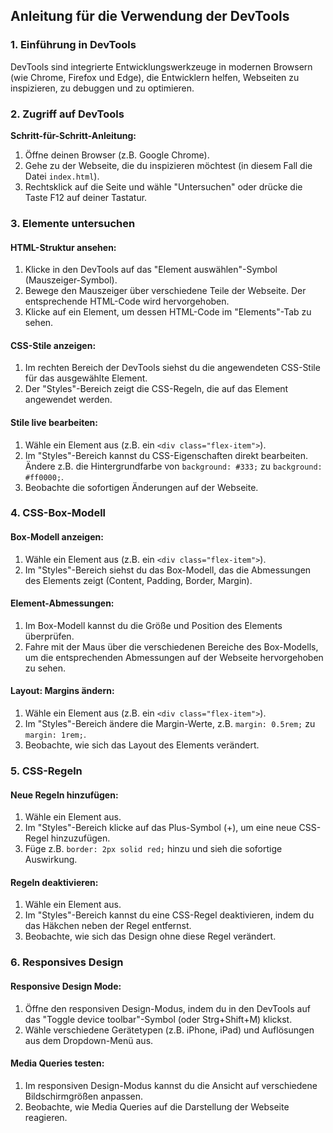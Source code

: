 ## Anleitung für die Verwendung der DevTools

### 1. Einführung in DevTools

DevTools sind integrierte Entwicklungswerkzeuge in modernen Browsern (wie Chrome, Firefox und Edge), die Entwicklern helfen, Webseiten zu inspizieren, zu debuggen und zu optimieren.

### 2. Zugriff auf DevTools

**Schritt-für-Schritt-Anleitung:**

1. Öffne deinen Browser (z.B. Google Chrome).
2. Gehe zu der Webseite, die du inspizieren möchtest (in diesem Fall die Datei `index.html`).
3. Rechtsklick auf die Seite und wähle "Untersuchen" oder drücke die Taste F12 auf deiner Tastatur.

### 3. Elemente untersuchen

#### HTML-Struktur ansehen:

1. Klicke in den DevTools auf das "Element auswählen"-Symbol (Mauszeiger-Symbol).
2. Bewege den Mauszeiger über verschiedene Teile der Webseite. Der entsprechende HTML-Code wird hervorgehoben.
3. Klicke auf ein Element, um dessen HTML-Code im "Elements"-Tab zu sehen.

#### CSS-Stile anzeigen:

1. Im rechten Bereich der DevTools siehst du die angewendeten CSS-Stile für das ausgewählte Element.
2. Der "Styles"-Bereich zeigt die CSS-Regeln, die auf das Element angewendet werden.

#### Stile live bearbeiten:

1. Wähle ein Element aus (z.B. ein `<div class="flex-item">`).
2. Im "Styles"-Bereich kannst du CSS-Eigenschaften direkt bearbeiten. Ändere z.B. die Hintergrundfarbe von `background: #333;` zu `background: #ff0000;`.
3. Beobachte die sofortigen Änderungen auf der Webseite.

### 4. CSS-Box-Modell

#### Box-Modell anzeigen:

1. Wähle ein Element aus (z.B. ein `<div class="flex-item">`).
2. Im "Styles"-Bereich siehst du das Box-Modell, das die Abmessungen des Elements zeigt (Content, Padding, Border, Margin).

#### Element-Abmessungen:

1. Im Box-Modell kannst du die Größe und Position des Elements überprüfen.
2. Fahre mit der Maus über die verschiedenen Bereiche des Box-Modells, um die entsprechenden Abmessungen auf der Webseite hervorgehoben zu sehen.

#### Layout: Margins ändern:

1. Wähle ein Element aus (z.B. ein `<div class="flex-item">`).
2. Im "Styles"-Bereich ändere die Margin-Werte, z.B. `margin: 0.5rem;` zu `margin: 1rem;`.
3. Beobachte, wie sich das Layout des Elements verändert.

### 5. CSS-Regeln

#### Neue Regeln hinzufügen:

1. Wähle ein Element aus.
2. Im "Styles"-Bereich klicke auf das Plus-Symbol (+), um eine neue CSS-Regel hinzuzufügen.
3. Füge z.B. `border: 2px solid red;` hinzu und sieh die sofortige Auswirkung.

#### Regeln deaktivieren:

1. Wähle ein Element aus.
2. Im "Styles"-Bereich kannst du eine CSS-Regel deaktivieren, indem du das Häkchen neben der Regel entfernst.
3. Beobachte, wie sich das Design ohne diese Regel verändert.

### 6. Responsives Design

#### Responsive Design Mode:

1. Öffne den responsiven Design-Modus, indem du in den DevTools auf das "Toggle device toolbar"-Symbol (oder Strg+Shift+M) klickst.
2. Wähle verschiedene Gerätetypen (z.B. iPhone, iPad) und Auflösungen aus dem Dropdown-Menü aus.

#### Media Queries testen:

1. Im responsiven Design-Modus kannst du die Ansicht auf verschiedene Bildschirmgrößen anpassen.
2. Beobachte, wie Media Queries auf die Darstellung der Webseite reagieren.
